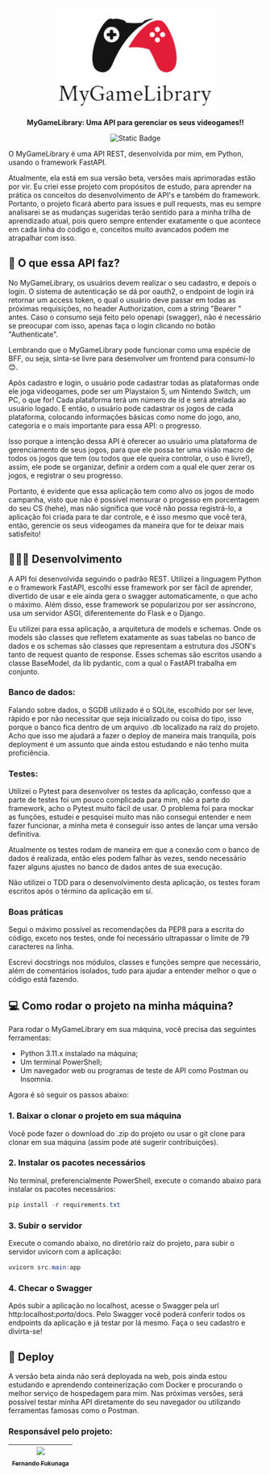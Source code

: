 <div align="center">
  <img src="docs/images/mgl-logo.jpg" alt="" width=320>
  <p><strong>MyGameLibrary: Uma API para gerenciar os seus videogames!!</strong></p>

  ![Static Badge](https://img.shields.io/badge/Status-Vers%C3%A3o%20beta%20dispon%C3%ADvel-green)
</div>

O MyGameLibrary é uma API REST, desenvolvida por mim, em Python, usando o framework FastAPI.

Atualmente, ela está em sua versão beta, versões mais aprimoradas estão por vir. Eu criei esse projeto com propósitos de estudo, para aprender na prática os conceitos do desenvolvimento de API's e também do framework. Portanto, o projeto ficará aberto para issues e pull requests, mas eu sempre analisarei se as mudanças sugeridas terão sentido para a minha trilha de aprendizado atual, pois quero sempre entender exatamente o que acontece em cada linha do código e, conceitos muito avancados podem me atrapalhar com isso.

## 🤔 O que essa API faz?
No MyGameLibrary, os usuários devem realizar o seu cadastro, e depois o login. O sistema de autenticação se dá por oauth2, o endpoint de login irá retornar um access token, o qual o usuário deve passar em todas as próximas requisições, no header Authorization, com a string "Bearer " antes. Caso o consumo seja feito pelo openapi (swagger), não é necessário se preocupar com isso, apenas faça o login clicando no botão "Authenticate".

Lembrando que o MyGameLibrary pode funcionar como uma espécie de BFF, ou seja, sinta-se livre para desenvolver um frontend para consumi-lo 😊.

Após cadastro e login, o usuário pode cadastrar todas as plataformas onde ele joga videogames, pode ser um Playstaion 5, um Nintendo Switch, um PC, o que for! Cada plataforma terá um número de id e será atrelada ao usuário logado. E então, o usuário pode cadastrar os jogos de cada plataforma, colocando informações básicas como nome do jogo, ano, categoria e o mais importante para essa API: o progresso.

Isso porque a intenção dessa API é oferecer ao usuário uma plataforma de gerenciamento de seus jogos, para que ele possa ter uma visão macro de todos os jogos que tem (ou todos que ele queira controlar, o uso é livre!), assim, ele pode se organizar, definir a ordem com a qual ele quer zerar os jogos, e registrar o seu progresso.

Portanto, é evidente que essa aplicação tem como alvo os jogos de modo campanha, visto que não é possível mensurar o progesso em porcentagem do seu CS (hehe), mas não significa que você não possa registrá-lo, a aplicação foi criada para te dar controle, e é isso mesmo que você terá, então, gerencie os seus videogames da maneira que for te deixar mais satisfeito!

## 👨🏻‍💻 Desenvolvimento
A API foi desenvolvida seguindo o padrão REST. Utilizei a linguagem Python e o framework FastAPI, escolhi esse framework por ser fácil de aprender, divertido de usar e ele ainda gera o swagger automaticamente, o que acho o máximo. Além disso, esse framework se popularizou por ser assíncrono, usa um servidor ASGI, diferentemente do Flask e o Django.

Eu utilizei para essa aplicação, a arquitetura de models e schemas. Onde os models são classes que refletem exatamente as suas tabelas no banco de dados e os schemas são classes que representam a estrutura dos JSON's tanto de request quanto de response. Esses schemas são escritos usando a classe BaseModel, da lib pydantic, com a qual o FastAPI trabalha em conjunto.

### Banco de dados:
Falando sobre dados, o SGDB utilizado é o SQLite, escolhido por ser leve, rápido e por não necessitar que seja inicializado ou coisa do tipo, isso porque o banco fica dentro de um arquivo .db localizado na raíz do projeto. Acho que isso me ajudará a fazer o deploy de maneira mais tranquila, pois deployment é um assunto que ainda estou estudando e não tenho muita proficiência.

### Testes:
Utilizei o Pytest para desenvolver os testes da aplicação, confesso que a parte de testes foi um pouco complicada para mim, não a parte do framework, acho o Pytest muito fácil de usar. O problema foi para mockar as funções, estudei e pesquisei muito mas não consegui entender e nem fazer funcionar, a minha meta é conseguir isso antes de lançar uma versão definitiva.

Atualmente os testes rodam de maneira em que a conexão com o banco de dados é realizada, então eles podem falhar às vezes, sendo necessário fazer alguns ajustes no banco de dados antes de sua execução.

Não utilizei o TDD para o desenvolvimento desta aplicação, os testes foram escritos após o término da aplicação em sí.

### Boas práticas
Segui o máximo possível as recomendações da PEP8 para a escrita do código, exceto nos testes, onde foi necessário ultrapassar o limite de 79 caracteres na linha.

Escrevi docstrings nos módulos, classes e funções sempre que necessário, além de comentários isolados, tudo para ajudar a entender melhor o que o código está fazendo.

## 💻 Como rodar o projeto na minha máquina?
Para rodar o MyGameLibrary em sua máquina, você precisa das seguintes ferramentas:
* Python 3.11.x instalado na máquina;
* Um terminal PowerShell;
* Um navegador web ou programas de teste de API como Postman ou Insomnia.

Agora é só seguir os passos abaixo:
### 1. Baixar o clonar o projeto em sua máquina
Você pode fazer o download do .zip do projeto ou usar o git clone para clonar em sua máquina (assim pode até sugerir contribuições).

### 2. Instalar os pacotes necessários
No terminal, preferencialmente PowerShell, execute o comando abaixo para instalar os pacotes necessários:
```powershell
pip install -r requirements.txt
```

### 3. Subir o servidor
Execute o comando abaixo, no diretório raíz do projeto, para subir o servidor uvicorn com a aplicação:
```powershell
uvicorn src.main:app
```

### 4. Checar o Swagger
Após subir a aplicação no localhost, acesse o Swagger pela url http:localhost:*porta*/docs. Pelo Swagger você poderá conferir todos os endpoints da aplicação e já testar por lá mesmo. Faça o seu cadastro e divirta-se!

## 🚀 Deploy
A versão beta ainda não será deployada na web, pois ainda estou estudando e aprendendo conteinerização com Docker e procurando o melhor serviço de hospedagem para mim. Nas próximas versões, será possível testar minha API diretamente do seu navegador ou utilizando ferramentas famosas como o Postman.

### Responsável pelo projeto:
| [<img src="https://avatars.githubusercontent.com/u/112123011?s=400&u=22ad423853238139b7091769db66445e54a7e678&v=4" width=115><br><sub>Fernando Fukunaga</sub>](https://github.com/fernando-fukunaga) |
| :---: |

